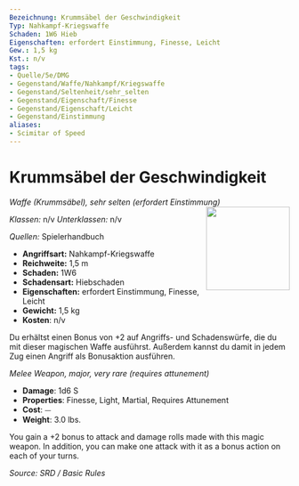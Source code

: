```yaml
---
Bezeichnung: Krummsäbel der Geschwindigkeit
Typ: Nahkampf-Kriegswaffe
Schaden: 1W6 Hieb
Eigenschaften: erfordert Einstimmung, Finesse, Leicht
Gew.: 1,5 kg
Kst.: n/v
tags:
- Quelle/5e/DMG
- Gegenstand/Waffe/Nahkampf/Kriegswaffe
- Gegenstand/Seltenheit/sehr_selten
- Gegenstand/Eigenschaft/Finesse
- Gegenstand/Eigenschaft/Leicht
- Gegenstand/Einstimmung
aliases:
- Scimitar of Speed
---
```

# Krummsäbel der Geschwindigkeit
_Waffe (Krummsäbel), sehr selten (erfordert Einstimmung)_
<img src="weapon.webp" align="right" width="150">

_Klassen:_ n/v 
_Unterklassen:_  n/v

_Quellen:_ Spielerhandbuch

- **Angriffsart:** Nahkampf-Kriegswaffe
- **Reichweite:** 1,5 m
- **Schaden:** 1W6
- **Schadensart:** Hiebschaden
- **Eigenschaften:** erfordert Einstimmung, Finesse, Leicht
- **Gewicht:** 1,5 kg
- **Kosten**: n/v

Du erhältst einen Bonus von +2 auf Angriffs- und Schadenswürfe, die du mit dieser magischen Waffe ausführst. Außerdem kannst du damit in jedem Zug einen Angriff als Bonusaktion ausführen.

*Melee Weapon, major, very rare (requires attunement)*  

- **Damage**: 1d6 S
- **Properties**: Finesse, Light, Martial, Requires Attunement
- **Cost**: ⏤
- **Weight**: 3.0 lbs.

You gain a +2 bonus to attack and damage rolls made with this magic weapon. In addition, you can make one attack with it as a bonus action on each of your turns.

*Source: SRD / Basic Rules*